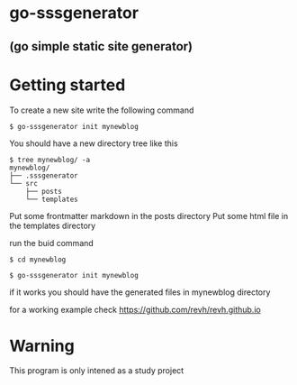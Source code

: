 # go-sssgenerator 
## (go simple static site generator)

# Getting started

To create a new site write the following command

`$ go-sssgenerator init mynewblog`

You should have a new directory tree like this

```
$ tree mynewblog/ -a
mynewblog/
├── .sssgenerator
└── src
    ├── posts
    └── templates
```

Put some frontmatter markdown in the posts directory
Put some html file in the templates directory

run the buid command

`$ cd mynewblog`

`$ go-sssgenerator init mynewblog`

if it works you should have the generated files in mynewblog directory

for a working example check https://github.com/revh/revh.github.io

# Warning
This program is only intened as a study project

